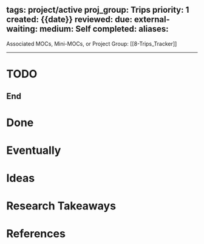 tags: project/active
proj_group: Trips
priority: 1
created: {{date}}
reviewed:
due: 
external-waiting: 
medium: Self
completed: 
aliases: 
---

Associated MOCs, Mini-MOCs, or Project Group: [[8-Trips_Tracker]]

------------------------

# TODO

## End 

# Done


# Eventually


# Ideas


# Research Takeaways


# References